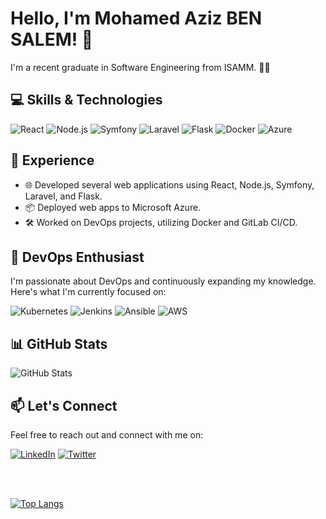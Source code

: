 <!-- Title -->
# Hello, I'm Mohamed Aziz BEN SALEM! 🚀

<!-- Introduction -->
I'm a recent graduate in Software Engineering from ISAMM. 👨‍🎓

<!-- Skills -->
## 💻 Skills & Technologies

![React](https://img.shields.io/badge/-React-61DAFB?style=flat-square&logo=react&logoColor=white)
![Node.js](https://img.shields.io/badge/-Node.js-339933?style=flat-square&logo=node.js&logoColor=white)
![Symfony](https://img.shields.io/badge/-Symfony-000000?style=flat-square&logo=symfony&logoColor=white)
![Laravel](https://img.shields.io/badge/-Laravel-FF2D20?style=flat-square&logo=laravel&logoColor=white)
![Flask](https://img.shields.io/badge/-Flask-000000?style=flat-square&logo=flask&logoColor=white)
![Docker](https://img.shields.io/badge/-Docker-2496ED?style=flat-square&logo=docker&logoColor=white)
![Azure](https://img.shields.io/badge/-Microsoft%20Azure-0089D6?style=flat-square&logo=microsoft-azure&logoColor=white)

## 🚀 Experience

- 🌐 Developed several web applications using React, Node.js, Symfony, Laravel, and Flask.
- 📦 Deployed web apps to Microsoft Azure.
- 🛠️ Worked on DevOps projects, utilizing Docker and GitLab CI/CD.

## 🌟 DevOps Enthusiast

I'm passionate about DevOps and continuously expanding my knowledge. Here's what I'm currently focused on:

![Kubernetes](https://img.shields.io/badge/-Kubernetes-326CE5?style=flat-square&logo=kubernetes&logoColor=white)
![Jenkins](https://img.shields.io/badge/-Jenkins-D24939?style=flat-square&logo=jenkins&logoColor=white)
![Ansible](https://img.shields.io/badge/-Ansible-EE0000?style=flat-square&logo=ansible&logoColor=white)
![AWS](https://img.shields.io/badge/-Amazon%20AWS-232F3E?style=flat-square&logo=amazon-aws&logoColor=white)

## 📊 GitHub Stats

![GitHub Stats](https://github-readme-stats.vercel.app/api?username=yourusername&show_icons=true&theme=dark)

## 📫 Let's Connect

Feel free to reach out and connect with me on:

[![LinkedIn](https://img.shields.io/badge/-LinkedIn-0077B5?style=flat-square&logo=linkedin&logoColor=white)](https://www.linkedin.com/in/yourlinkedinprofile/)
[![Twitter](https://img.shields.io/badge/-Twitter-1DA1F2?style=flat-square&logo=twitter&logoColor=white)](https://twitter.com/yourtwitterhandle)


<br/>
<br/>

[![Top Langs](https://github-readme-stats.vercel.app/api/top-langs/?username=azizbensalem&langs_count=6&theme=radical&hide=css,shell,scss)](https://github.com/anuraghazra/github-readme-stats)



